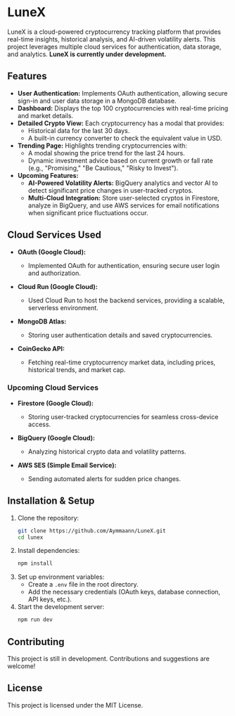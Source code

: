 # LuneX

LuneX is a cloud-powered cryptocurrency tracking platform that provides real-time insights, historical analysis, and AI-driven volatility alerts. This project leverages multiple cloud services for authentication, data storage, and analytics. **LuneX is currently under development.**

## Features

- **User Authentication:** Implements OAuth authentication, allowing secure sign-in and user data storage in a MongoDB database.
- **Dashboard:** Displays the top 100 cryptocurrencies with real-time pricing and market details.
- **Detailed Crypto View:** Each cryptocurrency has a modal that provides:
  - Historical data for the last 30 days.
  - A built-in currency converter to check the equivalent value in USD.
- **Trending Page:** Highlights trending cryptocurrencies with:
  - A modal showing the price trend for the last 24 hours.
  - Dynamic investment advice based on current growth or fall rate (e.g., "Promising," "Be Cautious," "Risky to Invest").
- **Upcoming Features:**
  - **AI-Powered Volatility Alerts:** BigQuery analytics and vector AI to detect significant price changes in user-tracked cryptos.
  - **Multi-Cloud Integration:** Store user-selected cryptos in Firestore, analyze in BigQuery, and use AWS services for email notifications when significant price fluctuations occur.

## Cloud Services Used

- **OAuth (Google Cloud):**  
  - Implemented OAuth for authentication, ensuring secure user login and authorization.
  
- **Cloud Run (Google Cloud):**  
  - Used Cloud Run to host the backend services, providing a scalable, serverless environment.
  
- **MongoDB Atlas:**  
  - Storing user authentication details and saved cryptocurrencies.

- **CoinGecko API:**  
  - Fetching real-time cryptocurrency market data, including prices, historical trends, and market cap.

### Upcoming Cloud Services

- **Firestore (Google Cloud):**  
  - Storing user-tracked cryptocurrencies for seamless cross-device access.
  
- **BigQuery (Google Cloud):**  
  - Analyzing historical crypto data and volatility patterns.
  
- **AWS SES (Simple Email Service):**  
  - Sending automated alerts for sudden price changes.

## Installation & Setup

1. Clone the repository:
   ```bash
   git clone https://github.com/Aymmaann/LuneX.git
   cd lunex
   ```
2. Install dependencies:
   ```bash
   npm install
   ```
3. Set up environment variables:
   - Create a `.env` file in the root directory.
   - Add the necessary credentials (OAuth keys, database connection, API keys, etc.).
4. Start the development server:
   ```bash
   npm run dev
   ```

## Contributing
This project is still in development. Contributions and suggestions are welcome!

## License
This project is licensed under the MIT License.
